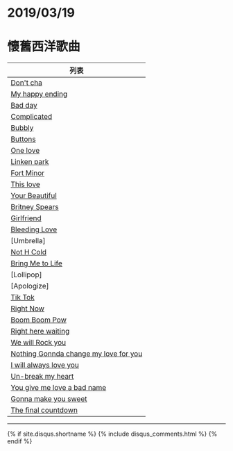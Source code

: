 # 2019/03/19
# 懷舊西洋歌曲

列表 |
--------- |
[Don't cha](https://www.youtube.com/watch?v=YNSxNsr4wmA) |
[My happy ending](https://www.youtube.com/watch?v=s8QYxmpuyxg) |
[Bad day]() |
[Complicated]() |
[Bubbly]() |
[Buttons]() |
[One love](https://www.youtube.com/watch?v=Rc7cK0jjpL8&list=OLAK5uy_nMB0SZVM6G5nDHX0gYVVV_eZaaXOc89oE) |
[Linken park]() |
[Fort Minor]() |
[This love]() |
[Your Beautiful]() |
[Britney Spears]() |
[Girlfriend]() |
[Bleeding Love]() |
[Umbrella] |
[Not H Cold]() |
[Bring Me to Life]() |
[Lollipop] |
[Apologize] |
[Tik Tok]() |
[Right Now]() |
[Boom Boom Pow]() |
[Right here waiting]() |
[We will Rock you]() |
[Nothing Gonnda change my love for you]() |
[I will always love you]() |
[Un-break my heart]() |
[You give me love a bad name]() |
[Gonna make you sweet]() |
[The final countdown]() |

* * *

{% if site.disqus.shortname %}
  {% include disqus_comments.html %}
{% endif %}
